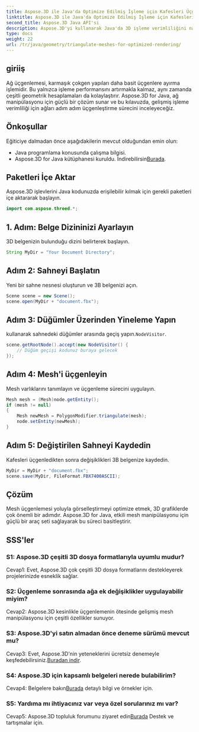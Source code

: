 ```yaml
---
title: Aspose.3D ile Java'da Optimize Edilmiş İşleme için Kafesleri Üçgenleştirme
linktitle: Aspose.3D ile Java'da Optimize Edilmiş İşleme için Kafesleri Üçgenleştirme
second_title: Aspose.3D Java API'si
description: Aspose.3D'yi kullanarak Java'da 3D işleme verimliliğini nasıl artıracağınızı öğrenin. Optimum performans için ağları üçgenleştirin.
type: docs
weight: 22
url: /tr/java/geometry/triangulate-meshes-for-optimized-rendering/
---
```

## giriiş

Ağ üçgenlemesi, karmaşık çokgen yapıları daha basit üçgenlere ayırma işlemidir. Bu yalnızca işleme performansını artırmakla kalmaz, aynı zamanda çeşitli geometrik hesaplamaları da kolaylaştırır. Aspose.3D for Java, ağ manipülasyonu için güçlü bir çözüm sunar ve bu kılavuzda, gelişmiş işleme verimliliği için ağları adım adım üçgenleştirme sürecini inceleyeceğiz.

## Önkoşullar

Eğiticiye dalmadan önce aşağıdakilerin mevcut olduğundan emin olun:

- Java programlama konusunda çalışma bilgisi.
-  Aspose.3D for Java kütüphanesi kuruldu. İndirebilirsin[Burada](https://releases.aspose.com/3d/java/).

## Paketleri İçe Aktar

Aspose.3D işlevlerini Java kodunuzda erişilebilir kılmak için gerekli paketleri içe aktararak başlayın.

```java
import com.aspose.threed.*;
```

## 1. Adım: Belge Dizininizi Ayarlayın

3D belgenizin bulunduğu dizini belirterek başlayın.

```java
String MyDir = "Your Document Directory";
```

## Adım 2: Sahneyi Başlatın

Yeni bir sahne nesnesi oluşturun ve 3B belgenizi açın.

```java
Scene scene = new Scene();
scene.open(MyDir + "document.fbx");
```

## Adım 3: Düğümler Üzerinden Yineleme Yapın

 kullanarak sahnedeki düğümler arasında geçiş yapın.`NodeVisitor`.

```java
scene.getRootNode().accept(new NodeVisitor() {
    // Düğüm geçişi kodunuz buraya gelecek
});
```

## Adım 4: Mesh'i üçgenleyin

Mesh varlıklarını tanımlayın ve üçgenleme sürecini uygulayın.

```java
Mesh mesh = (Mesh)node.getEntity();
if (mesh != null)
{
    Mesh newMesh = PolygonModifier.triangulate(mesh);
    node.setEntity(newMesh);
}
```

## Adım 5: Değiştirilen Sahneyi Kaydedin

Kafesleri üçgenledikten sonra değişiklikleri 3B belgenize kaydedin.

```java
MyDir = MyDir + "document.fbx";
scene.save(MyDir, FileFormat.FBX7400ASCII);
```

## Çözüm

Mesh üçgenlemesi yoluyla görselleştirmeyi optimize etmek, 3D grafiklerde çok önemli bir adımdır. Aspose.3D for Java, etkili mesh manipülasyonu için güçlü bir araç seti sağlayarak bu süreci basitleştirir.

## SSS'ler

### S1: Aspose.3D çeşitli 3D dosya formatlarıyla uyumlu mudur?

Cevap1: Evet, Aspose.3D çok çeşitli 3D dosya formatlarını destekleyerek projelerinizde esneklik sağlar.

### S2: Üçgenleme sonrasında ağa ek değişiklikler uygulayabilir miyim?

Cevap2: Aspose.3D kesinlikle üçgenlemenin ötesinde gelişmiş mesh manipülasyonu için çeşitli özellikler sunuyor.

### S3: Aspose.3D'yi satın almadan önce deneme sürümü mevcut mu?

 Cevap3: Evet, Aspose.3D'nin yeteneklerini ücretsiz denemeyle keşfedebilirsiniz.[Buradan indir](https://releases.aspose.com/).

### S4: Aspose.3D için kapsamlı belgeleri nerede bulabilirim?

 Cevap4: Belgelere bakın[Burada](https://reference.aspose.com/3d/java/) detaylı bilgi ve örnekler için.

### S5: Yardıma mı ihtiyacınız var veya özel sorularınız mı var?

 Cevap5: Aspose.3D topluluk forumunu ziyaret edin[Burada](https://forum.aspose.com/c/3d/18) Destek ve tartışmalar için.